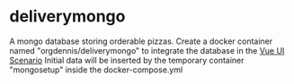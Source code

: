 # deliverymongo

A mongo database storing orderable pizzas. Create a docker container named "orgdennis/deliverymongo" to integrate the database in the [Vue UI Scenario](https://github.com/dennisgassner/pizza-delivery)
Initial data will be inserted by the temporary container "mongosetup" inside the docker-compose.yml
